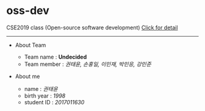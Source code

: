 oss-dev
==========

CSE2019 class (Open-source software development)
[Click for detail][pagelink]



- - -
* About Team  
  - Team name : **Undecided**
  - Team member : _권태윤, 손홍일, 이민재, 박민응, 강민준_



* About me
  - name : _권태윤_
  - birth year : _1998_
  - student ID : _2017011630_






[pagelink]: https://connoriginal.github.io/oss-dev/
